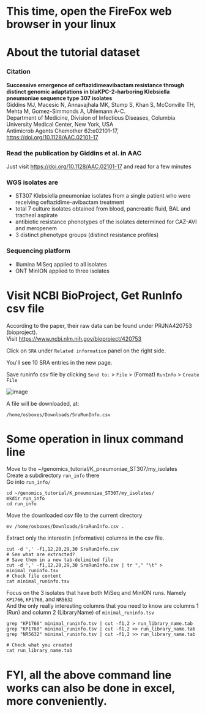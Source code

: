 # This time, open the FireFox web browser in your linux 


# About the tutorial dataset

### Citation

__Successive emergence of ceftazidimeavibactam resistance through distinct genomic adaptations in blaKPC-2-harboring Klebsiella pneumoniae sequence type 307 isolates__\
Giddins MJ, Macesic N, Annavajhala MK, Stump S, Khan S, McConville TH, Mehta M, Gomez-Simmonds A, Uhlemann A-C.\
Department of Medicine, Division of Infectious Diseases, Columbia University Medical Center, New York, USA\
Antimicrob Agents Chemother 62:e02101-17, https://doi.org/10.1128/AAC.02101-17


### Read the publication by Giddins et al. in AAC 

Just visit https://doi.org/10.1128/AAC.02101-17 and read for a few minutes


### WGS isolates are

- ST307 Klebsiella pneumoniae isolates from a single patient who were receiving ceftazidime-avibactam treatment
- total 7 culture isolates obtained from blood, pancreatic fluid, BAL and tracheal aspirate
- antibiotic resistance phenotypes of the isolates determined for CAZ-AVI and meropenem
- 3 distinct phenotype groups (distinct resistance profiles)

### Sequencing platform
- Illumina MiSeq applied to all isolates
- ONT MinION applied to three isolates


# Visit NCBI BioProject, Get RunInfo csv file
According to the paper, their raw data can be found under PRJNA420753 (bioproject).\
Visit https://www.ncbi.nlm.nih.gov/bioproject/420753

Click on `SRA` under `Related information` panel on the right side.

You'll see 10 SRA entries in the new page.

Save runinfo csv file by clicking `Send to:` > `File` > (Format) `RunInfo` > `Create File`

![image](https://user-images.githubusercontent.com/49987638/144370206-c49c0154-2f38-46a1-9218-ee2762a6b90a.png)

A file will be downloaded, at:
```
/home/osboxes/Downloads/SraRunInfo.csv
```


# Some operation in linux command line

Move to the ~/genomics_tutorial/K_pneumoniae_ST307/my_isolates \
Create a subdirectory `run_info` there\
Go into `run_info/`
```
cd ~/genomics_tutorial/K_pneumoniae_ST307/my_isolates/
mkdir run_info
cd run_info
```

Move the downloaded csv file to the current directory
```
mv /home/osboxes/Downloads/SraRunInfo.csv .
```

Extract only the interestin (informative) columns in the csv file.
```
cut -d ',' -f1,12,20,29,30 SraRunInfo.csv
# See what are extracted?
# Save them in a new tab-delimited file
cut -d ',' -f1,12,20,29,30 SraRunInfo.csv | tr "," "\t" > minimal_runinfo.tsv
# Check file content
cat minimal_runinfo.tsv
```

Focus on the 3 isolates that have both MiSeq and MinION runs. Namely `KP1766`, `KP1768`, and `NR5632`\
And the only really interesting columns that you need to know are columns 1 (Run) and column 2 (LibraryName) of `minimal_runinfo.tsv`
```
grep "KP1766" minimal_runinfo.tsv | cut -f1,2 > run_library_name.tab
grep "KP1768" minimal_runinfo.tsv | cut -f1,2 >> run_library_name.tab
grep "NR5632" minimal_runinfo.tsv | cut -f1,2 >> run_library_name.tab

# Check what you created
cat run_library_name.tab
```

# FYI, all the above command line works can also be done in excel, more conveniently.

